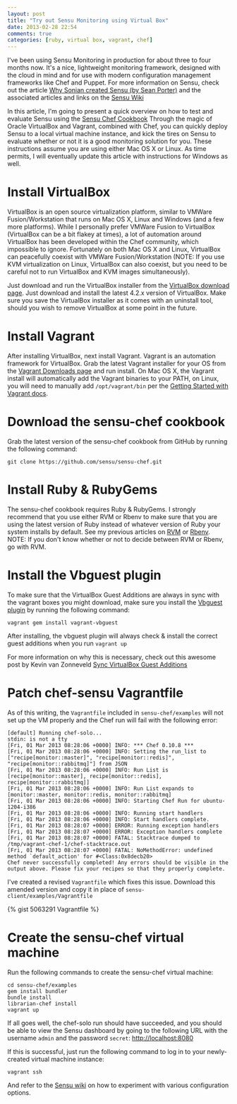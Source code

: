 ```yaml
---
layout: post
title: "Try out Sensu Monitoring using Virtual Box"
date: 2013-02-28 22:54
comments: true
categories: [ruby, virtual box, vagrant, chef]
---
```

I've been using Sensu Monitoring in production for about three to four months
now.  It's a nice, lightweight monitoring framework, designed with the cloud
in mind and for use with modern configuration management frameworks like
Chef and Puppet.  For more information on Sensu, check out the article
[Why Sonian created Sensu (by Sean Porter)](https://github.com/sensu/sensu/wiki)
and the associated articles and links on the [Sensu Wiki](https://github.com/sensu/sensu/wiki)

In this article, I'm going to present a quick overview on how to test and
evaluate Sensu using the [Sensu Chef Cookbook](https://github.com/sensu/sensu-chef)
Through the magic of Oracle VirtualBox and Vagrant, combined with Chef, you
can quickly deploy Sensu to a local virtual machine instance, and kick the
tires on Sensu to evaluate whether or not it is a good monitoring solution
for you.  These instructions assume you are using either Mac OS X or Linux.  As
time permits, I will eventually update this article with instructions for
Windows as well.

Install VirtualBox
==================
VirtualBox is an open source virtualization platform, similar to VMWare
Fusion/Workstation that runs on Mac OS X, Linux and Windows (and a few more
platforms).  While I personally prefer VMWare Fusion to VirtualBox (VirtualBox
can be a bit flakey at times), a lot of automation around VirtualBox has been
developed within the Chef community, which impossible to ignore.  Fortunately
on both Mac OS X and Linux, VirtualBox can peacefully coexist with VMWare
Fusion/Workstation (NOTE: If you use KVM virtualization on Linux, VirtualBox
can also coexist, but you need to be careful not to run VirtualBox and KVM
images simultaneously).

Just download and run the VirtualBox installer from the [VirtualBox download
page](https://www.virtualbox.org/wiki/Downloads).  Just download and install
the latest 4.2.x version of VirtualBox.  Make sure you save the VirtualBox
installer as it comes with an uninstall tool, should you wish to remove
VirtualBox at some point in the future.

Install Vagrant
===============
After installing VirtualBox, next install Vagrant.  Vagrant is an automation
framework for VirtualBox.  Grab the latest Vagrant installer for your OS from
the [Vagrant Downloads page](http://downloads.vagrantup.com/) and run install.
On Mac OS X, the Vagrant install will automatically add the Vagrant binaries
to your PATH, on Linux, you will need to manually add
<code>/opt/vagrant/bin</code> per the [Getting Started with Vagrant docs](http://docs.vagrantup.com/v1/docs/getting-started/index.html).

Download the sensu-chef cookbook
================================
Grab the latest version of the sensu-chef cookbook from GitHub by running
the following command:
```
git clone https://github.com/sensu/sensu-chef.git
```
Install Ruby & RubyGems
=======================
The sensu-chef cookbook requires Ruby & RubyGems.  I strongly recommend that
you use either RVM or Rbenv to make sure that you are using the latest version
of Ruby instead of whatever version of Ruby your system installs by default.
See my previous articles on [RVM](http://misheska.com/blog/2013/02/24/using-rvm-to-manage-multiple-versions-of-ruby/) or [Rbenv](http://misheska.com/blog/2013/02/24/using-rbenv-to-manage-multiple-versions-of-ruby/).  NOTE: If you don't know whether or not to decide between RVM or Rbenv,
go with RVM.

Install the Vbguest plugin
==========================
To make sure that the VirtualBox Guest Additions are always in sync with
the vagrant boxes you might download, make sure you install the
[Vbguest plugin](https://github.com/dotless-de/vagrant-vbguest) by
running the following command:
```
vagrant gem install vagrant-vbguest
```

After installing, the vbguest plugin will always check & install the correct
guest additions when you run <code>vagrant up</code>

For more information on why this is necessary, check out this awesome
post by Kevin van Zonneveld [Sync VirtualBox Guest Additions](http://kvz.io/blog/2013/01/16/vagrant-tip-keep-virtualbox-guest-additions-in-sync/)

Patch chef-sensu Vagrantfile
============================
As of this writing, the <code>Vagrantfile</code> included in
<code>sensu-chef/examples</code> will not set up the VM properly and the
Chef run will fail with the following error:
```
[default] Running chef-solo...
stdin: is not a tty
[Fri, 01 Mar 2013 08:28:06 +0000] INFO: *** Chef 0.10.8 ***
[Fri, 01 Mar 2013 08:28:06 +0000] INFO: Setting the run_list to ["recipe[monitor::master]", "recipe[monitor::redis]", "recipe[monitor::rabbitmq]"] from JSON
[Fri, 01 Mar 2013 08:28:06 +0000] INFO: Run List is [recipe[monitor::master], recipe[monitor::redis], recipe[monitor::rabbitmq]]
[Fri, 01 Mar 2013 08:28:06 +0000] INFO: Run List expands to [monitor::master, monitor::redis, monitor::rabbitmq]
[Fri, 01 Mar 2013 08:28:06 +0000] INFO: Starting Chef Run for ubuntu-1204-i386
[Fri, 01 Mar 2013 08:28:06 +0000] INFO: Running start handlers
[Fri, 01 Mar 2013 08:28:06 +0000] INFO: Start handlers complete.
[Fri, 01 Mar 2013 08:28:07 +0000] ERROR: Running exception handlers
[Fri, 01 Mar 2013 08:28:07 +0000] ERROR: Exception handlers complete
[Fri, 01 Mar 2013 08:28:07 +0000] FATAL: Stacktrace dumped to /tmp/vagrant-chef-1/chef-stacktrace.out
[Fri, 01 Mar 2013 08:28:07 +0000] FATAL: NoMethodError: undefined method `default_action' for #<Class:0x8decb20>
Chef never successfully completed! Any errors should be visible in the
output above. Please fix your recipes so that they properly complete.
```

I've created a revised <code>Vagrantfile</code> which fixes this issue.
Download this amended version and copy it in place of
<code>sensu-client/examples/Vagrantfile</code>

{% gist 5063291 Vagrantfile %}

Create the sensu-chef virtual machine
=====================================

Run the following commands to create the sensu-chef virtual machine:
```
cd sensu-chef/examples
gem install bundler
bundle install
librarian-chef install
vagrant up
```

If all goes well, the chef-solo run should have succeeded, and you should
be able to view the Sensu dashboard by going to the following URL with
the username <code>admin</code> and the password <code>secret</code>:
[http://localhost:8080](http://localhost:8080)

If this is successful, just run the following command to log in to your
newly-created virtual machine instance:
```
vagrant ssh
```

And refer to the [Sensu wiki](https://github.com/sensu/sensu/wiki) on how 
to experiment with various configuration options.
